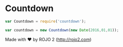 # Countdown

```javascript
var Countdown = require('countdown');

var countdown = new Countdown(new Date(2016,01,01));

```

Made with ❤  by ROJO 2 (http://rojo2.com)

